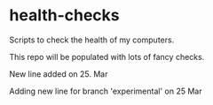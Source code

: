 # health-checks
Scripts to check the health of my computers.

This repo will be populated with lots of fancy checks.

New line added on 25. Mar

Adding new line for branch 'experimental' on 25 Mar
